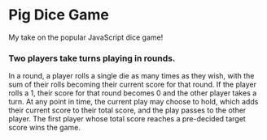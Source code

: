 # Pig Dice Game
My take on the popular JavaScript dice game!

### Two players take turns playing in rounds.
In a round, a player rolls a single die as many times as they wish, with the sum of their rolls becoming their current score for that round.
If the player rolls a 1, their score for that round becomes 0 and the other player takes a turn.
At any point in time, the current play may choose to hold, which adds their current score to their total score, and the play passes to the other player.
The first player whose total score reaches a pre-decided target score wins the game.
